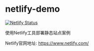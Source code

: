 # netlify-demo

[![Netlify Status](https://api.netlify.com/api/v1/badges/34ee68af-6d28-4e4b-af8c-579e5cf88302/deploy-status)](https://app.netlify.com/sites/thirsty-franklin-d38a7c/deploys)

使用Netlify工具部署静态站点案例

Netlify官网地址: https://www.netlify.com/
